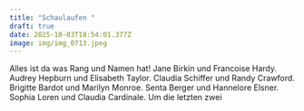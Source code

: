 ```yaml
---
title: "Schaulaufen "
draft: true
date: 2025-10-03T18:54:01.377Z
image: img/img_0713.jpeg
---
```

Alles ist da was Rang und Namen hat! Jane Birkin und Francoise Hardy. Audrey Hepburn und Elisabeth Taylor. Claudia Schiffer und Randy Crawford. Brigitte Bardot und Marilyn Monroe. Senta Berger und Hannelore Elsner. Sophia Loren und Claudia Cardinale. Um die letzten zwei